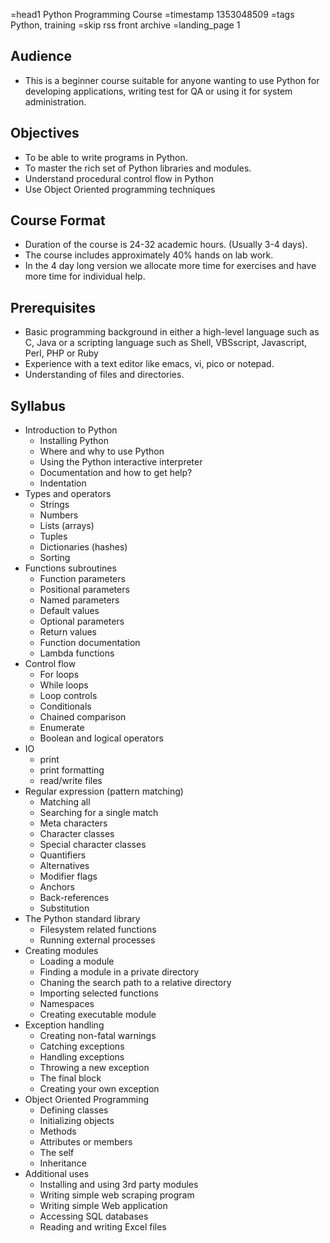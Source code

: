 =head1 Python Programming Course
=timestamp 1353048509
=tags Python, training
=skip rss front archive
=landing_page 1

<h2>Audience</h2>
<ul>
<li>This is a beginner course suitable for anyone wanting to use Python for developing applications, writing test for QA or using it for system administration.</li>
</ul>
<h2>Objectives</h2>
<ul>
<li>To be able to write programs in Python.</li>
<li>To master the rich set of Python libraries and modules.</li>
<li>Understand procedural control flow in Python</li>
<li>Use Object Oriented programming techniques</li>
</ul>
<h2>Course Format</h2>
<ul>
<li>Duration of the course is 24-32 academic hours. (Usually 3-4 days).</li>
<li>The course includes approximately 40% hands on lab work.</li>
<li>In the 4 day long version we allocate more time for exercises and have more time for individual help.</li>
</ul>
<h2>Prerequisites</h2>
<ul>
<li>Basic programming background in either a high-level language such as C, Java or a scripting language such as Shell, VBSscript, Javascript, Perl, PHP or Ruby</li>
<li>Experience with a text editor like emacs, vi, pico or notepad.</li>
<li>Understanding of files and directories.</li>
</ul>
<h2>Syllabus</h2>
<ul>
<li>Introduction to Python
<ul>
<li>Installing Python</li>
<li>Where and why to use Python</li>
<li>Using the Python interactive interpreter</li>
<li>Documentation and how to get help?</li>
<li>Indentation</li>
</ul>
</li>
<li>Types and operators
<ul>
<li>Strings</li>
<li>Numbers</li>
<li>Lists (arrays)</li>
<li>Tuples</li>
<li>Dictionaries (hashes)</li>
<li>Sorting</li>
</ul>
</li>
<li>Functions subroutines
<ul>
<li>Function parameters</li>
<li>Positional parameters</li>
<li>Named parameters</li>
<li>Default values</li>
<li>Optional parameters</li>
<li>Return values</li>
<li>Function documentation</li>
<li>Lambda functions</li>
</ul>
</li>
<li>Control flow
<ul>
<li>For loops</li>
<li>While loops</li>
<li>Loop controls</li>
<li>Conditionals</li>
<li>Chained comparison</li>
<li>Enumerate</li>
<li>Boolean and logical operators</li>
</ul>
</li>
<li>IO
<ul>
<li>print</li>
<li>print formatting</li>
<li>read/write files</li>
</ul>
</li>
<li>Regular expression (pattern matching)
<ul>
<li>Matching all</li>
<li>Searching for a single match</li>
<li>Meta characters</li>
<li>Character classes</li>
<li>Special character classes</li>
<li>Quantifiers</li>
<li>Alternatives</li>
<li>Modifier flags</li>
<li>Anchors</li>
<li>Back-references</li>
<li>Substitution</li>
</ul>
</li>
<li>The Python standard library
<ul>
<li>Filesystem related functions</li>
<li>Running external processes</li>
</ul>
</li>
<li>Creating modules
<ul>
<li>Loading a module</li>
<li>Finding a module in a private directory</li>
<li>Chaning the search path to a relative directory</li>
<li>Importing selected functions</li>
<li>Namespaces</li>
<li>Creating executable module</li>
</ul>
</li>
<li>Exception handling
<ul>
<li>Creating non-fatal warnings</li>
<li>Catching exceptions</li>
<li>Handling exceptions</li>
<li>Throwing a new exception</li>
<li>The final block</li>
<li>Creating your own exception</li>
</ul>
</li>
<li>Object Oriented Programming
<ul>
<li>Defining classes</li>
<li>Initializing objects</li>
<li>Methods</li>
<li>Attributes or members</li>
<li>The self</li>
<li>Inheritance</li>
</ul>
</li>
<li>Additional uses
<ul>
<li>Installing and using 3rd party modules</li>
<li>Writing simple web scraping program</li>
<li>Writing simple Web application</li>
<li>Accessing SQL databases</li>
<li>Reading and writing Excel files</li>
</ul>
</li>
</ul>

